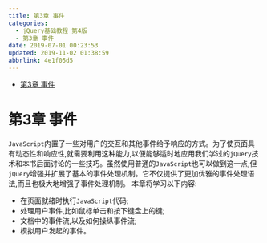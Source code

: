 ```yaml
---
title: 第3章 事件
categories: 
  - jQuery基础教程 第4版
  - 第3章 事件
date: 2019-07-01 00:23:53
updated: 2019-11-02 01:38:59
abbrlink: 4e1f05d5
---
```

- [第3章 事件](/ReadingNotes/4e1f05d5/#第3章-事件)

<!--more-->
<script src="https://cdn.bootcss.com/jquery/3.4.0/jquery.slim.min.js"></script>
<script>$(document).ready(function () {$(".post-body > ul:nth-child(1)").hide();});</script>

<!--end-->
# 第3章 事件 #
`JavaScript`内置了一些对用户的交互和其他事件给予响应的方式。为了使页面具有动态性和响应性,就需要利用这种能力,以便能够适时地应用我们学过的`jQuery`技术和本书后面讨论的一些技巧。虽然使用普通的`JavaScript`也可以做到这一点,但`jQuery`增强并扩展了基本的事件处理机制。它不仅提供了更加优雅的事件处理语法,而且也极大地增强了事件处理机制。
本章将学习以下内容:
- 在页面就绪时执行`JavaScript`代码;
- 处理用户事件,比如鼠标单击和按下键盘上的键;
- 文档中的事件流,以及如何操纵事件流;
- 模拟用户发起的事件。


